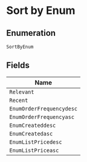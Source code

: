 
# Sort by Enum

## Enumeration

`SortByEnum`

## Fields

| Name |
|  --- |
| `Relevant` |
| `Recent` |
| `EnumOrderFrequencydesc` |
| `EnumOrderFrequencyasc` |
| `EnumCreateddesc` |
| `EnumCreatedasc` |
| `EnumListPricedesc` |
| `EnumListPriceasc` |

